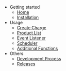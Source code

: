 * Getting started
    * [Home](/#opn-payment-laravel)
    * [Installation](/#installation)
* Usage
    * [Create Charge](/#create-charge)
    * [Product List](/#product-list)
    * [Event Listener](/#event-listener)
    * [Scheduler](/#scheduler)
    * [Additional Functions](/AdditionalFunctions.md)
* Others
    * [Development Process](/#contribute)
    * [Releases](/Releases.md)
